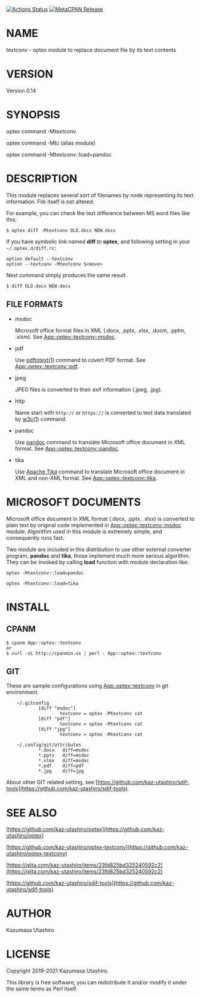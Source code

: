 [![Actions Status](https://github.com/kaz-utashiro/optex-textconv/workflows/test/badge.svg)](https://github.com/kaz-utashiro/optex-textconv/actions) [![MetaCPAN Release](https://badge.fury.io/pl/App-optex-textconv.svg)](https://metacpan.org/release/App-optex-textconv)
# NAME

textconv - optex module to replace document file by its text contents

# VERSION

Version 0.14

# SYNOPSIS

optex command -Mtextconv

optex command -Mtc (alias module)

optex command -Mtextconv::load=pandoc

# DESCRIPTION

This module replaces several sort of filenames by node representing
its text information.  File itself is not altered.

For example, you can check the text difference between MS word files
like this:

    $ optex diff -Mtextconv OLD.docx NEW.docx

If you have symbolic link named **diff** to **optex**, and following
setting in your `~/.optex.d/diff.rc`:

    option default --textconv
    option --textconv -Mtextconv $<move>

Next command simply produces the same result.

    $ diff OLD.docx NEW.docx

## FILE FORMATS

- msdoc

    Microsoft office format files in XML (.docx, .pptx, .xlsx, .docm,
    .pptm, .xlsm).
    See [App::optex::textconv::msdoc](https://metacpan.org/pod/App::optex::textconv::msdoc).

- pdf

    Use [pdftotext(1)](http://man.he.net/man1/pdftotext) command to covert PDF format.
    See [App::optex::textconv::pdf](https://metacpan.org/pod/App::optex::textconv::pdf).

- jpeg

    JPEG files is converted to their exif information (.jpeg, .jpg).

- http

    Name start with `http://` or `https://` is converted to text data
    translated by [w3c(1)](http://man.he.net/man1/w3c) command.

- pandoc

    Use [pandoc](https://pandoc.org/) command to translate Microsoft
    office document in XML format.
    See [App::optex::textconv::pandoc](https://metacpan.org/pod/App::optex::textconv::pandoc).

- tika

    Use [Apache Tika](https://tika.apache.org/) command to translate
    Microsoft office document in XML and non-XML format.
    See [App::optex::textconv::tika](https://metacpan.org/pod/App::optex::textconv::tika).

# MICROSOFT DOCUMENTS

Microsoft office document in XML format (.docx, .pptx, .xlsx) is
converted to plain text by original code implemented in
[App::optex::textconv::msdoc](https://metacpan.org/pod/App::optex::textconv::msdoc) module.  Algorithm used in this module
is extremely simple, and consequently runs fast.

Two module are included in this distribution to use other external
converter program, **pandoc** and **tika**, those implement much more
serious algorithm.  They can be invoked by calling **load** function
with module declaration like:

    optex -Mtextconv::load=pandoc

    optex -Mtextconv::load=tika

# INSTALL

## CPANM

    $ cpanm App::optex::textconv
    or
    $ curl -sL http://cpanmin.us | perl - App::optex::textconv

## GIT

These are sample configurations using [App::optex::textconv](https://metacpan.org/pod/App::optex::textconv) in git
environment.

        ~/.gitconfig
                [diff "msdoc"]
                        textconv = optex -Mtextconv cat
                [diff "pdf"]
                        textconv = optex -Mtextconv cat
                [diff "jpg"]
                        textconv = optex -Mtextconv cat

        ~/.config/git/attributes
                *.docx   diff=msdoc
                *.pptx   diff=msdoc
                *.xlmx   diff=msdoc
                *.pdf    diff=pdf
                *.jpg    diff=jpg

About other GIT related setting, see
[https://github.com/kaz-utashiro/sdif-tools](https://github.com/kaz-utashiro/sdif-tools).

# SEE ALSO

[https://github.com/kaz-utashiro/optex](https://github.com/kaz-utashiro/optex)

[https://github.com/kaz-utashiro/optex-textconv](https://github.com/kaz-utashiro/optex-textconv)

[https://qiita.com/kaz-utashiro/items/23fd825bd325240592c2](https://qiita.com/kaz-utashiro/items/23fd825bd325240592c2)

[https://github.com/kaz-utashiro/sdif-tools](https://github.com/kaz-utashiro/sdif-tools)

# AUTHOR

Kazumasa Utashiro

# LICENSE

Copyright 2019-2021 Kazumasa Utashiro.

This library is free software; you can redistribute it and/or modify
it under the same terms as Perl itself.
